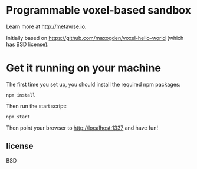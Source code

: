 # Programmable voxel-based sandbox

Learn more at http://metavrse.io.

Initially based on https://github.com/maxogden/voxel-hello-world (which has BSD license).

# Get it running on your machine

The first time you set up, you should install the required npm packages:

```
npm install
```

Then run the start script:

```
npm start
```

Then point your browser to [http://localhost:1337](http://localhost:1337) and have fun!

## license

BSD
